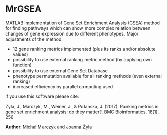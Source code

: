 # MrGSEA

MATLAB implementation of Gene Set Enrichment Analysis (GSEA) method for finding pathways which can show more complex relation between changes of gene expression due to different phenotypes. 
Major adjustments of the method:
- 12 gene ranking metrics implemented (plus its ranks and/or absolute values)
- possibility to use external ranking metric method (by applying own function)
- possibility to use external Gene Set Database
- phenotype permutation available for all ranking methods (even external ranking)
- increased efficiency by parallel computing used

if you use this software please cite:

Zyla, J., Marczyk, M., Weiner, J., & Polanska, J. (2017). Ranking metrics in gene set enrichment analysis: do they matter?. BMC Bioinformatics, 18(1), 256

**Author**: [Michał Marczyk](https://www.researchgate.net/profile/Michal-Marczyk) and [Joanna Żyła](https://www.researchgate.net/profile/Joanna-Zyla)
